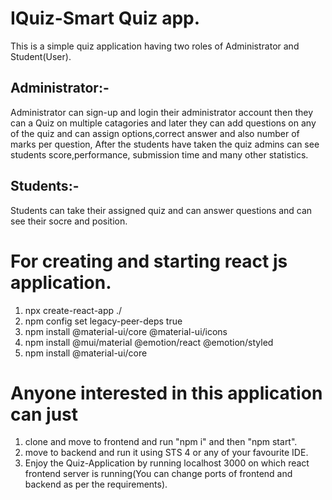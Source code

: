 # IQuiz-Smart Quiz app.
This is a simple quiz application having two roles of Administrator and Student(User).
## Administrator:-
Administrator can sign-up and login their administrator account then they can a Quiz on multiple catagories and later they can add questions on any of the quiz and can assign options,correct answer and also number of marks per question, After the students have taken the quiz admins can see students score,performance, submission time and many other statistics.

## Students:-
Students can take their assigned quiz and can answer questions and can see their socre and position.


# For creating and starting react js application.

1. npx create-react-app ./
2. npm config set legacy-peer-deps true
3. npm install @material-ui/core @material-ui/icons
4. npm install @mui/material @emotion/react @emotion/styled
5. npm install @material-ui/core

# Anyone interested in this application can just
1. clone and move to frontend and run "npm i" and then "npm start".
2.  move to backend and run it using STS 4 or any of your favourite IDE.
3. Enjoy the Quiz-Application by running localhost 3000 on which react frontend server is running(You can change ports of frontend and backend as per the requirements).
